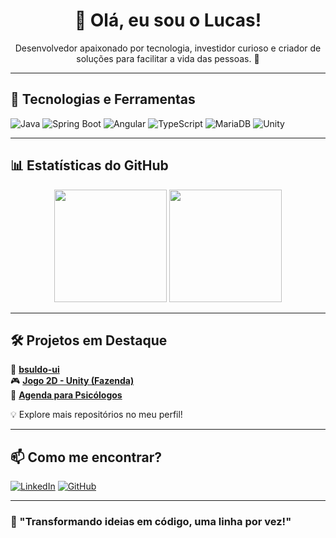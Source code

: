 <h1 align="center">👋 Olá, eu sou o Lucas!</h1>

<p align="center">
  Desenvolvedor apaixonado por tecnologia, investidor curioso e criador de soluções para facilitar a vida das pessoas. 🚀
</p>

---

## 🔧 Tecnologias e Ferramentas

![Java](https://img.shields.io/badge/Java-ED8B00?style=for-the-badge&logo=openjdk&logoColor=white)
![Spring Boot](https://img.shields.io/badge/Spring%20Boot-6DB33F?style=for-the-badge&logo=springboot&logoColor=white)
![Angular](https://img.shields.io/badge/Angular-DD0031?style=for-the-badge&logo=angular&logoColor=white)
![TypeScript](https://img.shields.io/badge/TypeScript-007ACC?style=for-the-badge&logo=typescript&logoColor=white)
![MariaDB](https://img.shields.io/badge/MariaDB-003545?style=for-the-badge&logo=mariadb&logoColor=white)
![Unity](https://img.shields.io/badge/Unity-100000?style=for-the-badge&logo=unity&logoColor=white)

---

## 📊 Estatísticas do GitHub

<p align="center">
  <img height="180em" src="https://github-readme-stats.vercel.app/api?username=lcarrafabr&show_icons=true&theme=radical&hide_border=true&count_private=true" />
  <img height="180em" src="https://github-readme-stats.vercel.app/api/top-langs/?username=lcarrafabr&layout=compact&theme=radical&hide_border=true" />
</p>

---

## 🛠️ Projetos em Destaque

🚀 **[bsuldo-ui](https://github.com/lcarrafabr/bsuldo-ui)**  
🎮 **[Jogo 2D - Unity (Fazenda)](https://github.com/lcarrafabr/unity-farm-game)**  
📅 **[Agenda para Psicólogos](https://github.com/lcarrafabr/agenda-psicologia)**  

💡 Explore mais repositórios no meu perfil!

---

## 📫 Como me encontrar?

[![LinkedIn](https://img.shields.io/badge/LinkedIn-0077B5?style=for-the-badge&logo=linkedin&logoColor=white)](https://www.linkedin.com/in/lcarrafabr)
[![GitHub](https://img.shields.io/badge/GitHub-100000?style=for-the-badge&logo=github&logoColor=white)](https://github.com/lcarrafabr)

---

### 🚀 "Transformando ideias em código, uma linha por vez!"  
